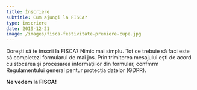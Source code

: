 ```yaml
---
title: Înscriere
subtitle: Cum ajungi la FISCA?
type: inscriere
date: 2019-12-21
image: /images/fisca-festivitate-premiere-cupe.jpg
---
```


Dorești să te înscrii la FISCA? Nimic mai simplu. Tot ce trebuie să faci este să completezi formularul de mai jos.
Prin trimiterea mesajului ești de acord cu stocarea și procesarea informațiilor din formular, confmrm Regulamentului general
pentur protecția datelor (GDPR).

**Ne vedem la FISCA!**
